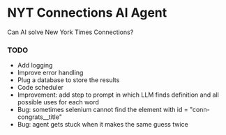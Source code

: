 # NYT Connections AI Agent

Can AI solve New York Times Connections?

### TODO
- Add logging
- Improve error handling
- Plug a database to store the results
- Code scheduler
- Improvement: add step to prompt in which LLM finds definition and all possible uses for each word
- Bug: sometimes selenium cannot find the element with id = "conn-congrats__title"
- Bug: agent gets stuck when it makes the same guess twice